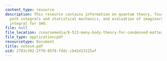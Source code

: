 ```yaml
---
content_type: resource
description: This resource contains information on quantum theory, fourier transform,
  path integrals and statistical mechanics, and evaluation of imaginary time path
  integral for SHO.
file: null
file_location: /coursemedia/8-513-many-body-theory-for-condensed-matter-systems-fall-2004/2703c3022ff005f0fddccb42d13225af_notes4.pdf
file_type: application/pdf
resourcetype: Document
title: notes4.pdf
uid: 2703c302-2ff0-05f0-fddc-cb42d13225af
---
```

